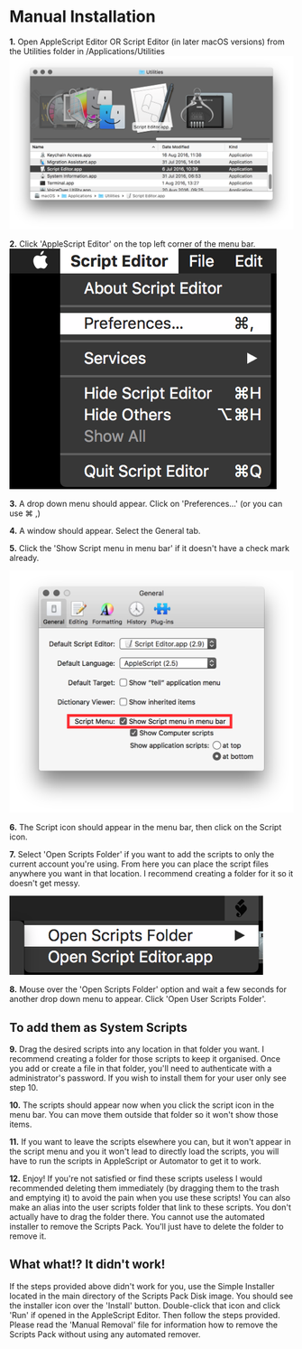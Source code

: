 # Manual Installation

**1.** Open AppleScript Editor OR Script Editor (in later macOS versions) from the Utilities folder in /Applications/Utilities 
![Step1](Images/Step_1.png)

**2.** Click 'AppleScript Editor' on the top left corner of the menu bar.
![Step2](Images/Step_2.png)

**3.** A drop down menu should appear. Click on 'Preferences…' (or you can use ⌘ ,)

**4.** A window should appear. Select the General tab.

**5.** Click the 'Show Script menu in menu bar' if it doesn't have a check mark already.

![Step5](Images/Step_5.png)

**6.** The Script icon should appear in the menu bar, then click on the Script icon.

**7.** Select 'Open Scripts Folder' if you want to add the scripts to only the current account you're using. From here you can place the script files anywhere you want in that location. I recommend creating a folder for it so it doesn't get messy.

![Step7](Images/Step_7.png)

**8.** Mouse over the 'Open Scripts Folder' option and wait a few seconds for another drop down menu to appear. Click 'Open User Scripts Folder'.

## To add them as System Scripts
**9.** Drag the desired scripts into any location in that folder you want. I recommend creating a folder for those scripts to keep it organised. Once you add or create a file in that folder, you'll need to authenticate with a administrator's password. If you wish to install them for your user only see step 10.

**10.** The scripts should appear now when you click the script icon in the menu bar. You can move them outside that folder so it won't show those items.

**11.** If you want to leave the scripts elsewhere you can, but it won't appear in the script menu and you it won't lead to directly load the scripts, you will have to run the scripts in AppleScript or Automator to get it to work.

**12.**  Enjoy! If you're not satisfied or find these scripts useless I would recommended deleting them immediately (by dragging them to the trash and emptying it) to avoid the pain when you use these scripts! You can also make an alias into the user scripts folder that link to these scripts. You don't actually have to drag the folder there. You cannot use the automated installer to remove the Scripts Pack. You'll just have to delete the folder to remove it.

## What what!? It didn't work!

If the steps provided above didn't work for you, use the Simple Installer located in the main directory of the Scripts Pack Disk image. You should see the installer icon over the 'Install' button. Double-click that icon and click 'Run' if opened in the AppleScript Editor. Then follow the steps provided. Please read the 'Manual Removal' file for information how to remove the Scripts Pack without using any automated remover.
